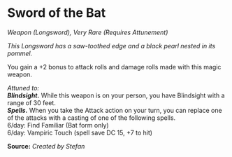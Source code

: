 # Sword of the Bat
*Weapon (Longsword), Very Rare (Requires Attunement)*

*This Longsword has a saw-toothed edge and a black pearl nested in its pommel.*

You gain a +2 bonus to attack rolls and damage rolls made with this magic weapon.  

*Attuned to:*  
***Blindsight.*** While this weapon is on your person, you have Blindsight with a range of 30 feet.  
***Spells.*** When you take the Attack action on your turn, you can replace one of the attacks with a casting of one of the following spells.  
6/day: Find Familiar (Bat form only)  
6/day: Vampiric Touch (spell save DC 15, +7 to hit)  



**Source:** *Created by Stefan*